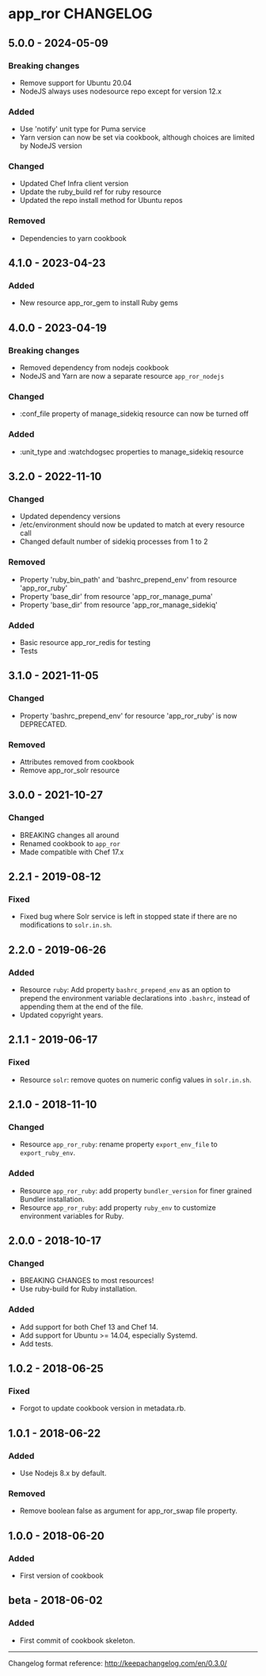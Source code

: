 # app_ror CHANGELOG

## 5.0.0 - 2024-05-09
### Breaking changes
- Remove support for Ubuntu 20.04
- NodeJS always uses nodesource repo except for version 12.x

### Added
- Use 'notify' unit type for Puma service
- Yarn version can now be set via cookbook, although choices are limited by NodeJS version

### Changed
- Updated Chef Infra client version
- Update the ruby_build ref for ruby resource
- Updated the repo install method for Ubuntu repos

### Removed
- Dependencies to yarn cookbook

## 4.1.0 - 2023-04-23
### Added
- New resource app_ror_gem to install Ruby gems

## 4.0.0 - 2023-04-19
### Breaking changes
- Removed dependency from nodejs cookbook
- NodeJS and Yarn are now a separate resource `app_ror_nodejs`

### Changed 
- :conf_file property of manage_sidekiq resource can now be turned off

### Added
- :unit_type and :watchdogsec properties to manage_sidekiq resource

## 3.2.0 - 2022-11-10
### Changed
- Updated dependency versions
- /etc/environment should now be updated to match at every resource call
- Changed default number of sidekiq processes from 1 to 2

### Removed
- Property 'ruby_bin_path' and 'bashrc_prepend_env' from resource 'app_ror_ruby'
- Property 'base_dir' from resource 'app_ror_manage_puma'
- Property 'base_dir' from resource 'app_ror_manage_sidekiq'

### Added
- Basic resource app_ror_redis for testing
- Tests

## 3.1.0 - 2021-11-05
### Changed
- Property 'bashrc_prepend_env' for resource 'app_ror_ruby' is now DEPRECATED.

### Removed
- Attributes removed from cookbook
- Remove app_ror_solr resource

## 3.0.0 - 2021-10-27
### Changed
- BREAKING changes all around
- Renamed cookbook  to `app_ror`
- Made compatible with Chef 17.x

## 2.2.1 - 2019-08-12
### Fixed
- Fixed bug where Solr service is left in stopped state if there are no modifications to `solr.in.sh`.

## 2.2.0 - 2019-06-26
### Added
- Resource `ruby`: Add property `bashrc_prepend_env` as an option to prepend the environment variable declarations into `.bashrc`, instead of appending them at the end of the file.
- Updated copyright years.

## 2.1.1 - 2019-06-17
### Fixed
- Resource `solr`: remove quotes on numeric config values in `solr.in.sh`.

## 2.1.0 - 2018-11-10
### Changed
- Resource `app_ror_ruby`: rename property `export_env_file` to `export_ruby_env`.

### Added
- Resource `app_ror_ruby`: add property `bundler_version` for finer grained Bundler installation.
- Resource `app_ror_ruby`: add property `ruby_env` to customize environment variables for Ruby.

## 2.0.0 - 2018-10-17
### Changed
- BREAKING CHANGES to most resources!
- Use ruby-build for Ruby installation.

### Added
- Add support for both Chef 13 and Chef 14.
- Add support for Ubuntu >= 14.04, especially Systemd.
- Add tests.

## 1.0.2 - 2018-06-25
### Fixed
- Forgot to update cookbook version in metadata.rb.

## 1.0.1 - 2018-06-22
### Added
- Use Nodejs 8.x by default.

### Removed
- Remove boolean false as argument for app_ror_swap file property.

## 1.0.0 - 2018-06-20
### Added
- First version of cookbook

## beta - 2018-06-02
### Added
- First commit of cookbook skeleton.

---
Changelog format reference: http://keepachangelog.com/en/0.3.0/

